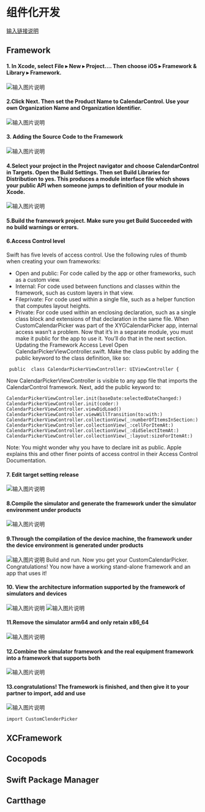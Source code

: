 # 组件化开发
[输入链接说明](https://www.raywenderlich.com/17753301-creating-a-framework-for-ios#toc-anchor-016)
## Framework
#### 1. In Xcode, select File ▸ New ▸ Project…. Then choose iOS ▸ Framework & Library ▸ Framework.
![输入图片说明](%E6%88%AA%E5%B1%8F2022-04-28%20%E4%B8%8B%E5%8D%885.09.02.png)
#### 2.Click Next. Then set the Product Name to CalendarControl. Use your own Organization Name and Organization Identifier.
![输入图片说明](%E6%88%AA%E5%B1%8F2022-04-28%20%E4%B8%8B%E5%8D%885.13.13.png)
#### 3. Adding the Source Code to the Framework
![输入图片说明](%E6%88%AA%E5%B1%8F2022-04-28%20%E4%B8%8B%E5%8D%885.22.07.png)
#### 4.Select your project in the Project navigator and choose CalendarControl in Targets. Open the Build Settings. Then set Build Libraries for Distribution to yes. This produces a module interface file which shows your public API when someone jumps to definition of your module in Xcode.
![输入图片说明](%E6%88%AA%E5%B1%8F2022-04-28%20%E4%B8%8B%E5%8D%885.24.48.png)
#### 5.Build the framework project. Make sure you get Build Succeeded with no build warnings or errors.
#### 6.Access Control level
Swift has five levels of access control. Use the following rules of thumb when creating your own frameworks:
- Open and public: For code called by the app or other frameworks, such as a custom view.
- Internal: For code used between functions and classes within the framework, such as custom layers in that view.
- Fileprivate: For code used within a single file, such as a helper function that computes layout heights.
- Private: For code used within an enclosing declaration, such as a single class block and extensions of that declaration in the same file.
When CustomCalendarPicker was part of the XYGCalendarPicker app, internal access wasn’t a problem. Now that it’s in a separate module, you must make it public for the app to use it. You’ll do that in the next section.
Updating the Framework Access Level
Open CalendarPickerViewController.swift. Make the class public by adding the public keyword to the class definition, like so:

```
 public  class CalendarPickerViewController: UIViewController {

```
Now CalendarPickerViewController is visible to any app file that imports the CalendarControl framework.
Next, add the public keyword to:

```
CalendarPickerViewController.init(baseDate:selectedDateChanged:)
CalendarPickerViewController.init(coder:)
CalendarPickerViewController.viewDidLoad()
CalendarPickerViewController.viewWillTransition(to:with:)
CalendarPickerViewController.collectionView(_:numberOfItemsInSection:)
CalendarPickerViewController.collectionView(_:cellForItemAt:)
CalendarPickerViewController.collectionView(_:didSelectItemAt:)
CalendarPickerViewController.collectionView(_:layout:sizeForItemAt:)
```

Note: You might wonder why you have to declare init as public. Apple explains this and other finer points of access control in their Access Control Documentation.
#### 7. Edit target setting release
![输入图片说明](1651146831569.jpg)
#### 8.Compile the simulator and generate the framework under the simulator environment under products
![输入图片说明](1651147198393.jpg)
#### 9.Through the compilation of the device machine, the framework under the device environment is generated under products
![输入图片说明](1651147389600.jpg)
Build and run. Now you get your CustomCalendarPicker.
Congratulations! You now have a working stand-alone framework and an app that uses it!
#### 10. View the architecture information supported by the framework of simulators and devices
![输入图片说明](1651147745913.jpg)
![输入图片说明](1651147657095.jpg)
#### 11.Remove the simulator arm64 and only retain x86_64
![输入图片说明](1651148621029.jpg)
#### 12.Combine the simulator framework and the real equipment framework into a framework that supports both
![输入图片说明](1651148896558.jpg)
#### 13.congratulations! The framework is finished, and then give it to your partner to import, add and use
![输入图片说明](1651149568965.jpg)

```
import CustomClenderPicker

```

## XCFramework

## Cocopods


## Swift Package Manager

## Cartthage


